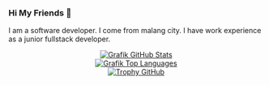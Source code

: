 ### Hi My Friends 👋

I am a software developer. I come from malang city. I have work experience as a junior fullstack developer.

<!--
**dickysamudra09/dickysamudra09** is a ✨ _special_ ✨ repository because its `README.md` (this file) appears on your GitHub profile.

Here are some ideas to get you started:

- 🔭 I’m currently working on ...
- 🌱 I’m currently learning ...
- 👯 I’m looking to collaborate on ...
- 🤔 I’m looking for help with ...
- 💬 Ask me about ...
- 📫 How to reach me: ...
- 😄 Pronouns: ...
- ⚡ Fun fact: ...
-->
<div align="center">
  <a href="https://github.com/USERNAME_ANDA">
    <img src="https://github-readme-stats.vercel.app/api?username=dickysamudra09&show_icons=true&hide_rank=true&theme=onedark&include_all_commits=true" alt="Grafik GitHub Stats" />
  </a>
  <br />
  <a href="https://github.com/USERNAME_ANDA">
    <img src="https://github-readme-stats.vercel.app/api/top-langs/?username=dickysamudra09&layout=compact&theme=onedark" alt="Grafik Top Languages" />
  </a>
  <br />
  <a href="https://github.com/USERNAME_ANDA">
    <img src="https://github-profile-trophy.vercel.app/?username=dickysamudra09" alt="Trophy GitHub" />
  </a>
</div>



